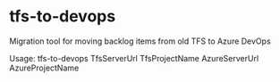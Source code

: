 # tfs-to-devops
Migration tool for moving backlog items from old TFS to Azure DevOps

Usage: tfs-to-devops TfsServerUrl TfsProjectName AzureServerUrl AzureProjectName
